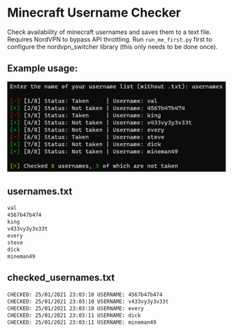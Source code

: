 # Minecraft Username Checker

Check availability of minecraft usernames and saves them to a text file. Requires NordVPN to bypass API throttling. Run `run_me_first.py` first to configure the nordvpn_switcher library (this only needs to be done once).

## Example usage:

![Example Image](example.png)

## usernames.txt
```
val
4567b47b474
king
v433vy3y3v33t
every
steve
dick
mineman49
```
## checked_usernames.txt
```
CHECKED: 25/01/2021 23:03:10 USERNAME: 4567b47b474
CHECKED: 25/01/2021 23:03:10 USERNAME: v433vy3y3v33t
CHECKED: 25/01/2021 23:03:10 USERNAME: every
CHECKED: 25/01/2021 23:03:11 USERNAME: dick
CHECKED: 25/01/2021 23:03:11 USERNAME: mineman49
```
